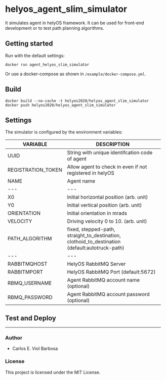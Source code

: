 # helyos_agent_slim_simulator

It simulates agent in helyOS framework. It can be used for front-end development or to test path planning algorithms.

## Getting started

Run with the default settings:
```
docker run agent_helyos_slim_simulator
```

Or use a docker-compose as shown in `/example/docker-compose.yml`.


## Build

```
docker build --no-cache -t helyos2020/helyos_agent_slim_simulator
docker push helyos2020/helyos_agent_slim_simulator
```

## Settings

The simulator is configured by the environment variables:

| VARIABLE | DESCRIPTION |
| --- | --- |
| UUID | String with unique identifcation code of agent |
| REGISTRATION_TOKEN | Allow agent to check in even if not registered in helyOS |
| NAME | Agent name |
| --- | --- |
| X0 | Initial horizontal position (arb. unit)|
| Y0 | Initial vertical position (arb. unit)|
| ORIENTATION | Initial orientation in mrads |
| VELOCITY | Driving velocity 0 to 10. (arb. unit) |
| PATH_ALGORITHM | fixed, stepped-path, straight_to_destination, clothoid_to_destination (default:autotruck-path)|
| --- | --- |
| RABBITMQHOST | HelyOS RabbitMQ Server  |
| RABBITMPORT | HelyOS RabbitMQ Port (default:5672)  |
| RBMQ_USERNAME | Agent RabbitMQ account name (optional) |
| RBMQ_PASSWORD | Agent RabbitMQ account password (optional)  |



## Test and Deploy

***

### Author

*   Carlos E. Viol Barbosa



### License

This project is licensed under the MIT License.
